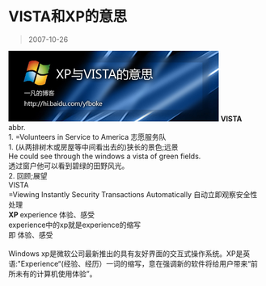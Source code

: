 # VISTA和XP的意思 

> 2007-10-26

<div class="pcs-article-content_ptkaiapt4bxy_baiduscarticle" id="detailArticleContent_ptkaiapt4bxy_baiduscarticle">
 <img class="blogimg" small="0" src="images/8b14bf9edad9fb057e8afa4277ce8ced.jpg"/>
 <strong>
  VISTA
 </strong>
 <br/>
 abbr.
 <br/>
 1. =Volunteers in Service to America 志愿服务队
 <br/>
 1. (从两排树木或房屋等中间看出去的)狭长的景色;远景
 <br/>
 He could see through the windows a vista of green fields.
 <br/>
 透过窗户他可以看到碧绿的田野风光。
 <br/>
 2. 回顾;展望
 <br/>
 VISTA
 <br/>
 =Viewing Instantly Security Transactions Automatically 自动立即观察安全性处理
 <br/>
 <strong>
  XP
 </strong>
 experience 体验、感受
 <br/>
 experience中的xp就是experience的缩写
 <br/>
 即 体验、感受
 <br/>
 <br/>
 Windows xp是微软公司最新推出的具有友好界面的交互式操作系统。XP是英语:"Experience“(经验、经历）一词的缩写，意在强调新的软件将给用户带来“前所未有的计算机使用体验”。
</div>


